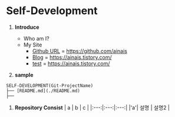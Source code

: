 # Self-Development
1. **Introduce**
    - Who am I?
    - My Site
        - [Github URL](https://github.com/ainais) = <https://github.com/ainais>
        - [Blog](https://ainais.tistory.com/) = <https://ainais.tistory.com/>
        - [test](https://ainais.tistory.com/) = <https://ainais.tistory.com/>

1. **sample**

```
SELF-DEVELOPMENT(Git-ProjectName)
├── [README.md](./README.md)
├──
```

1. **Repository Consist**
    | a | b | c |
    |:---:|:---:|:---:|
    |'a'| 설명 | 설명2 |

